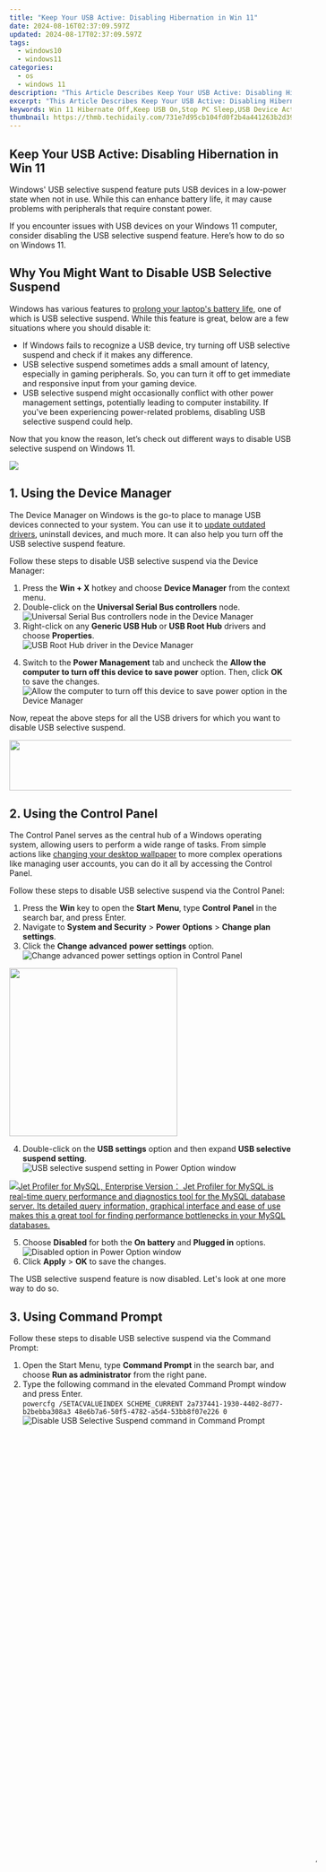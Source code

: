```yaml
---
title: "Keep Your USB Active: Disabling Hibernation in Win 11"
date: 2024-08-16T02:37:09.597Z
updated: 2024-08-17T02:37:09.597Z
tags:
  - windows10
  - windows11
categories:
  - os
  - windows 11
description: "This Article Describes Keep Your USB Active: Disabling Hibernation in Win 11"
excerpt: "This Article Describes Keep Your USB Active: Disabling Hibernation in Win 11"
keywords: Win 11 Hibernate Off,Keep USB On,Stop PC Sleep,USB Device Activate,Hibernation Disable,Active USB in Win 11,Prevent System Suspend
thumbnail: https://thmb.techidaily.com/731e7d95cb104fd0f2b4a441263b2d39fb916acbe1dcf99883081e6f54b5961f.jpg
---
```


## Keep Your USB Active: Disabling Hibernation in Win 11

 Windows' USB selective suspend feature puts USB devices in a low-power state when not in use. While this can enhance battery life, it may cause problems with peripherals that require constant power.

 If you encounter issues with USB devices on your Windows 11 computer, consider disabling the USB selective suspend feature. Here’s how to do so on Windows 11\.

## Why You Might Want to Disable USB Selective Suspend

 Windows has various features to [prolong your laptop's battery life](https://www.makeuseof.com/windows-11-improve-battery-life/), one of which is USB selective suspend. While this feature is great, below are a few situations where you should disable it:

* If Windows fails to recognize a USB device, try turning off USB selective suspend and check if it makes any difference.
* USB selective suspend sometimes adds a small amount of latency, especially in gaming peripherals. So, you can turn it off to get immediate and responsive input from your gaming device.
* USB selective suspend might occasionally conflict with other power management settings, potentially leading to computer instability. If you've been experiencing power-related problems, disabling USB selective suspend could help.

 Now that you know the reason, let’s check out different ways to disable USB selective suspend on Windows 11\.

<!-- affiliate ads begin -->
<a href="https://secure.2checkout.com/order/checkout.php?PRODS=4620778&QTY=1&AFFILIATE=108875&CART=1"><img src="https://secure.avangate.com/images/merchant/07dd4d5a72f5740ef0f035f201951476/300__250banner.jpg" border="0"></a>
<!-- affiliate ads end -->
## 1\. Using the Device Manager

 The Device Manager on Windows is the go-to place to manage USB devices connected to your system. You can use it to [update outdated drivers](https://www.makeuseof.com/tag/find-replace-outdated-windows-drivers/), uninstall devices, and much more. It can also help you turn off the USB selective suspend feature.

 Follow these steps to disable USB selective suspend via the Device Manager:

1. Press the **Win + X** hotkey and choose **Device Manager** from the context menu.
2. Double-click on the **Universal Serial Bus controllers** node.  
![Universal Serial Bus controllers node in the Device Manager](https://static1.makeuseofimages.com/wordpress/wp-content/uploads/2023/08/universal-serial-bus-controllers-node.jpg)
3. Right-click on any **Generic USB Hub** or **USB Root Hub** drivers and choose **Properties**.  
![USB Root Hub driver in the Device Manager](https://static1.makeuseofimages.com/wordpress/wp-content/uploads/2023/08/usb-root-hub.jpg)
<!-- affiliate ads begin -->

<!-- affiliate ads end -->
4. Switch to the **Power** **Management** tab and uncheck the **Allow the computer to turn off this device to save power** option. Then, click **OK** to save the changes.  
![Allow the computer to turn off this device to save power option in the Device Manager](https://static1.makeuseofimages.com/wordpress/wp-content/uploads/2023/08/allow-the-computer-to-turn-off-this-device-to-save-power-option.jpg)

 Now, repeat the above steps for all the USB drivers for which you want to disable USB selective suspend.

<!-- affiliate ads begin -->
<a href="https://newchic.sjv.io/c/5597632/1659704/14420" target="_top" id="1659704"><img src="//a.impactradius-go.com/display-ad/14420-1659704" border="0" alt="" width="728" height="90"/></a><img height="0" width="0" src="https://imp.pxf.io/i/5597632/1659704/14420" style="position:absolute;visibility:hidden;" border="0" />
<!-- affiliate ads end -->
## 2\. Using the Control Panel

 The Control Panel serves as the central hub of a Windows operating system, allowing users to perform a wide range of tasks. From simple actions like [changing your desktop wallpaper](https://www.makeuseof.com/windows-11-change-desktop-wallpaper/) to more complex operations like managing user accounts, you can do it all by accessing the Control Panel.

 Follow these steps to disable USB selective suspend via the Control Panel:

1. Press the **Win** key to open the **Start** **Menu**, type **Control** **Panel** in the search bar, and press Enter.
2. Navigate to **System and Security** \> **Power** **Options** \> **Change** **plan** **settings**.
3. Click the **Change** **advanced** **power settings** option.  
![Change advanced power settings option in Control Panel](https://static1.makeuseofimages.com/wordpress/wp-content/uploads/2023/08/change-advanced-power-settings-option.jpg)
<!-- affiliate ads begin -->
<a href="https://natural-cycles.sjv.io/c/5597632/2072199/17885" target="_top" id="2072199"><img src="//a.impactradius-go.com/display-ad/17885-2072199" border="0" alt="" width="300" height="300"/></a><img height="0" width="0" src="https://imp.pxf.io/i/5597632/2072199/17885" style="position:absolute;visibility:hidden;" border="0" />
<!-- affiliate ads end -->
4. Double-click on the **USB settings** option and then expand **USB selective suspend setting**.  
![USB selective suspend setting in Power Option window](https://static1.makeuseofimages.com/wordpress/wp-content/uploads/2023/08/usb-selective-suspend-setting.jpg)
<!-- affiliate ads begin -->
<a href="https://secure.2checkout.com/order/checkout.php?PRODS=4576829&QTY=1&AFFILIATE=108875&CART=1"><img src="https://secure.avangate.com/images/merchant/9e740b84bb48a64dde25061566299467/products/copy_1_jp_box_big.png" border="0">Jet Profiler for MySQL, Enterprise Version： Jet Profiler for MySQL is real-time query performance and diagnostics tool for the MySQL database server. Its detailed query information, graphical interface and ease of use makes this a great tool for finding performance bottlenecks in your MySQL databases. </a>
<!-- affiliate ads end -->
5. Choose **Disabled** for both the **On battery** and **Plugged in** options.  
![Disabled option in Power Option window](https://static1.makeuseofimages.com/wordpress/wp-content/uploads/2023/08/disabled-option.jpg)
6. Click **Apply** \> **OK** to save the changes.

 The USB selective suspend feature is now disabled. Let's look at one more way to do so.

## 3\. Using Command Prompt

 Follow these steps to disable USB selective suspend via the Command Prompt:

1. Open the Start Menu, type **Command Prompt** in the search bar, and choose **Run as administrator** from the right pane.
2. Type the following command in the elevated Command Prompt window and press Enter.  
`powercfg /SETACVALUEINDEX SCHEME_CURRENT 2a737441-1930-4402-8d77-b2bebba308a3 48e6b7a6-50f5-4782-a5d4-53bb8f07e226 0`  
![Disable USB Selective Suspend command in Command Prompt](https://static1.makeuseofimages.com/wordpress/wp-content/uploads/2023/08/disable-usb-selective-suspend.jpg)
<!-- affiliate ads begin -->
<span id="1793213">
					<video width="1080" height="1620" style="cursor:pointer"
           poster="//a.impactradius-go.com/display-clicktoplayimage/1793213.jpeg"
           onclick="if(!this.playClicked){this.play();this.setAttribute('controls',true);this.playClicked=true;}">
	   <source src="//a.impactradius-go.com/display-ad/19135-1793213">
	   <img src="//a.impactradius-go.com/display-clicktoplayimage/1793213.jpeg" style="border: none; height: 100%; width: 100%; object-fit: contain">
	</video>
	<div style="width:1080px;text-align:center"><a href="javascript:window.open(decodeURIComponent('https%3A%2F%2Ftinyland.pxf.io%2Fc%2F5597632%2F1793213%2F19135'), '_blank');void(0);">Click here</a></div>
</span>
<img height="0" width="0" src="https://imp.pxf.io/i/5597632/1793213/19135" style="position:absolute;visibility:hidden;" border="0" />
<!-- affiliate ads end -->

 And you're done! The USB selective suspend feature is now disabled on your Windows computer. If you wish, you can easily turn it back on using the same navigation as shown above.

## USB Selective Suspend Is Good, but Not Perfect

 We've taken a look at how and when to disable USB selective suspend. As mentioned earlier, it can occasionally lead to system instability, introduce latency, or even cause your computer to fail to recognize the USB device. Therefore, disabling it might be preferable when power efficiency isn't a top priority for your system.

 However, if disabling USB selective suspend doesn't resolve the issue, there are various other troubleshooting steps you can take when Windows fails to recognize a USB device.

 If you encounter issues with USB devices on your Windows 11 computer, consider disabling the USB selective suspend feature. Here’s how to do so on Windows 11\.

<span class="atpl-alsoreadstyle">Also read:</span>
<div><ul>
<li><a href="https://youtube-docs.techidaily.com/024-approved-chasing-likes-and-loads-jake-pauls-youtube-ambition/"><u>[New] 2024 Approved  Chasing Likes and Loads  Jake Paul's YouTube Ambition</u></a></li>
<li><a href="https://facebook-video-footage.techidaily.com/new-in-2024-elevate-video-quality-from-youtube-to-crisp-avis-format/"><u>[New] In 2024, Elevate Video Quality From YouTube to Crisp Avis Format</u></a></li>
<li><a href="https://video-capture.techidaily.com/new-in-2024-ultimate-guide-to-affordable-online-meetings-plus-desktop-display/"><u>[New] In 2024, Ultimate Guide to Affordable Online Meetings + Desktop Display</u></a></li>
<li><a href="https://video-capture.techidaily.com/new-in-2024-unlocking-freenocams-webcam-capturing-capabilities/"><u>[New] In 2024, Unlocking FreenoCam's Webcam Capturing Capabilities</u></a></li>
<li><a href="https://video-capture.techidaily.com/new-mastering-the-art-of-online-conference-coordination/"><u>[New] Mastering the Art of Online Conference Coordination</u></a></li>
<li><a href="https://visual-screen-recording.techidaily.com/new-streamlined-recording-the-very-best-fullscreen-software-for-2024/"><u>[New] Streamlined Recording  The Very Best Fullscreen Software for 2024</u></a></li>
<li><a href="https://some-guidance.techidaily.com/updated-unmatched-tech-elevation-through-srs-enhancement/"><u>[Updated] Unmatched Tech Elevation Through SRS Enhancement</u></a></li>
<li><a href="https://extra-tips.techidaily.com/2024-approved-4k-lg-display-assessment-the-ultimate-31mu97-b/"><u>2024 Approved  4K LG Display Assessment  The Ultimate 31MU97-B</u></a></li>
<li><a href="https://video-screen-grab.techidaily.com/2024-approved-how-to-record-mov-files-on-windows-11/"><u>2024 Approved  How to Record MOV Files on Windows 11</u></a></li>
<li><a href="https://some-tips.techidaily.com/2024-approved-unlocking-crypto-potential-the-ultimate-list-of-nft-engines/"><u>2024 Approved  Unlocking Crypto Potential  The Ultimate List of NFT Engines</u></a></li>
<li><a href="https://activate-lock.techidaily.com/3-effective-ways-to-unlock-icloud-account-without-password-from-iphone-14-pro-max-by-drfone-ios/"><u>3 Effective Ways to Unlock iCloud Account Without Password From iPhone 14 Pro Max</u></a></li>
<li><a href="https://unlock-android.techidaily.com/5-solutions-for-honor-magic-5-pro-unlock-without-password-by-drfone-android/"><u>5 Solutions For Honor Magic 5 Pro Unlock Without Password</u></a></li>
<li><a href="https://win11-tips.techidaily.com/accelerate-workflow-paste-and-mouse-jump-techniques/"><u>Accelerate Workflow: Paste & Mouse Jump Techniques</u></a></li>
<li><a href="https://win11-tips.techidaily.com/achieve-data-security-activating-controlled-folder-access/"><u>Achieve Data Security: Activating Controlled Folder Access</u></a></li>
<li><a href="https://win11-tips.techidaily.com/addressing-failure-of-intels-wi-fi-6d-driver-in-os/"><u>Addressing Failure of Intel's Wi-Fi 6D Driver in OS</u></a></li>
<li><a href="https://win11-tips.techidaily.com/addressing-w11-issues-with-csgo/"><u>Addressing W11 Issues with CS:GO</u></a></li>
<li><a href="https://win11-tips.techidaily.com/critical-steps-for-a-complete-operating-system-wipe/"><u>Critical Steps for a Complete Operating System Wipe</u></a></li>
<li><a href="https://win-dash.techidaily.com/easy-ways-to-refresh-your-pcs-audio-driver-on-windows-versions-11-10-and-7/"><u>Easy Ways to Refresh Your PC's Audio Driver on Windows Versions 11, 10 & 7</u></a></li>
<li><a href="https://win11-tips.techidaily.com/efficient-software-disposal-adding-context-menu-shortcuts-to-win-1011/"><u>Efficient Software Disposal: Adding Context Menu Shortcuts to Win 10/11</u></a></li>
<li><a href="https://win11-tips.techidaily.com/elevate-screen-radiance-on-windows-11-practical-fixes/"><u>Elevate Screen Radiance on Windows 11: Practical Fixes</u></a></li>
<li><a href="https://win11-tips.techidaily.com/eliminating-not-found-error-in-windows-setup/"><u>Eliminating Not Found Error in Windows Setup</u></a></li>
<li><a href="https://win11-tips.techidaily.com/enhance-task-automation-tackling-scheduler-issues/"><u>Enhance Task Automation: Tackling Scheduler Issues</u></a></li>
<li><a href="https://win11-tips.techidaily.com/enhancing-windows-interface-quick-menu-install/"><u>Enhancing Windows Interface: Quick Menu Install</u></a></li>
<li><a href="https://win11-tips.techidaily.com/essential-troubleshooting-steps-for-internal-error-on-windows-1111-pro/"><u>Essential Troubleshooting Steps for Internal Error on Windows 11/11 Pro</u></a></li>
<li><a href="https://buynow-tips.techidaily.com/evaluating-webex-insights-into-its-top-perks-and-pitfalls-for-effective-digital-teamwork/"><u>Evaluating Webex: Insights Into Its Top Perks and Pitfalls for Effective Digital Teamwork</u></a></li>
<li><a href="https://win11-tips.techidaily.com/expert-guide-editing-text-via-snipping-tool/"><u>Expert Guide: Editing Text via Snipping Tool</u></a></li>
<li><a href="https://some-knowledge.techidaily.com/fb-activity-preview-insight-or-intrusion-whats-safer-for-2024/"><u>FB Activity Preview  Insight or Intrusion – What's Safer for 2024</u></a></li>
<li><a href="https://win11-tips.techidaily.com/fine-tuning-virtual-memory-in-windows-11-for-maximum-performance/"><u>Fine-Tuning Virtual Memory in Windows 11 for Maximum Performance</u></a></li>
<li><a href="https://win11-tips.techidaily.com/fractured-fort-knox-continue-current-cybersecurity/"><u>Fractured Fort Knox? Continue Current Cybersecurity</u></a></li>
<li><a href="https://win11-tips.techidaily.com/guide-to-automating-dns-client-service-configuration/"><u>Guide to Automating DNS Client Service Configuration</u></a></li>
<li><a href="https://win11-tips.techidaily.com/how-to-circumvent-ms-defender-block-on-other-av-tools/"><u>How to Circumvent MS Defender Block on Other AV Tools</u></a></li>
<li><a href="https://blog-min.techidaily.com/how-to-restore-deleted-tecno-photos-an-easy-method-explained-by-fonelab-android-recover-photos/"><u>How to Restore Deleted Tecno Photos  An Easy Method Explained.</u></a></li>
<li><a href="https://change-location.techidaily.com/how-to-stop-my-spouse-from-spying-on-my-infinix-note-30-vip-drfone-by-drfone-virtual-android/"><u>How to Stop My Spouse from Spying on My Infinix Note 30 VIP | Dr.fone</u></a></li>
<li><a href="https://win11-tips.techidaily.com/icloud-on-windows-common-fixes-for-download-problems/"><u>ICloud on Windows: Common Fixes for Download Problems</u></a></li>
<li><a href="https://android-location-track.techidaily.com/in-2024-how-to-track-samsung-galaxy-a25-5g-by-phone-number-drfone-by-drfone-virtual-android/"><u>In 2024, How to Track Samsung Galaxy A25 5G by Phone Number | Dr.fone</u></a></li>
<li><a href="https://ios-unlock.techidaily.com/in-2024-how-to-turn-off-find-my-apple-iphone-12-pro-when-phone-is-broken-by-drfone-ios/"><u>In 2024, How to Turn Off Find My Apple iPhone 12 Pro when Phone is Broken?</u></a></li>
<li><a href="https://extra-skills.techidaily.com/in-2024-jokegenius-get-the-best-meme-app/"><u>In 2024, JokeGenius - Get the Best Meme App</u></a></li>
<li><a href="https://fox-boxes.techidaily.com/in-2024-photo-framing-made-easy-leading-apps-and-sites-reviewed/"><u>In 2024, Photo Framing Made Easy  Leading Apps and Sites Reviewed</u></a></li>
<li><a href="https://unlock-android.techidaily.com/in-2024-top-apps-and-online-tools-to-track-xiaomi-redmi-13c-phone-withwithout-imei-number-by-drfone-android/"><u>In 2024, Top Apps and Online Tools To Track Xiaomi Redmi 13C Phone With/Without IMEI Number</u></a></li>
<li><a href="https://pokemon-go-android.techidaily.com/in-2024-which-pokemon-can-evolve-with-a-moon-stone-for-honor-x8b-drfone-by-drfone-virtual-android/"><u>In 2024, Which Pokémon can Evolve with a Moon Stone For Honor X8b? | Dr.fone</u></a></li>
<li><a href="https://win11-tips.techidaily.com/install-update-and-remove-with-precision-using-windows-package-manager/"><u>Install, Update & Remove with Precision Using Windows Package Manager</u></a></li>
<li><a href="https://program-issues.techidaily.com/latest-guide-to-prevent-obs-from-failing-on-windows-pcs-windows-10-and-11-202-the-provided-information-seems-incomplete-as-the-year-202-is-missing-at-the-en510/"><u>Latest Guide to Prevent OBS From Failing on Windows PCs (Windows 10 & 11, 202 The Provided Information Seems Incomplete as the Year '202' Is Missing at the End of the Title Example [SOLVED] OBS Crashing on Windows 11/10 - 2024</u></a></li>
<li><a href="https://extra-tips.techidaily.com/laughterbox-easy-entry-endless-entertainment/"><u>LaughterBox  Easy Entry, Endless Entertainment</u></a></li>
<li><a href="https://extra-information.techidaily.com/leading-top-5-agile-action-camera-selections/"><u>Leading Top 5 Agile Action Camera Selections</u></a></li>
<li><a href="https://extra-information.techidaily.com/maximizing-creativity-with-picsart-an-in-depth-2024-guide/"><u>Maximizing Creativity with PicsArt  An In-Depth 2024 Guide</u></a></li>
<li><a href="https://win11-tips.techidaily.com/navigating-with-ease-your-guide-to-windows-11-audio-control/"><u>Navigating with Ease: Your Guide to Windows 11 Audio Control</u></a></li>
<li><a href="https://win11-tips.techidaily.com/optimizing-terminal-settings-on-windows-pc/"><u>Optimizing Terminal Settings on Windows PC</u></a></li>
<li><a href="https://extra-resources.techidaily.com/powerdirector-2024-insiders-guide-full-review-and-steps-to-mastery/"><u>PowerDirector 2024 Insider's Guide  Full Review & Steps to Mastery</u></a></li>
<li><a href="https://win11-tips.techidaily.com/propel-productivity-the-top-6-win-tracking-software-choices/"><u>Propel Productivity: The Top 6 Win Tracking Software Choices</u></a></li>
<li><a href="https://win11-tips.techidaily.com/quick-guide-to-activate-hyper-v-in-windows-11/"><u>Quick Guide to Activate Hyper-V in Windows 11</u></a></li>
<li><a href="https://facebook-video-share.techidaily.com/raising-awareness-with-youtubes-cc-membership-tips-for-view-growth-for-2024/"><u>Raising Awareness with YouTube's CC Membership  Tips for View Growth for 2024</u></a></li>
<li><a href="https://win11-tips.techidaily.com/rearrange-screen-alignment-for-windows-users/"><u>Rearrange Screen Alignment for Windows Users</u></a></li>
<li><a href="https://win11-tips.techidaily.com/remedying-stalled-amd-driver-in-windows-environment/"><u>Remedying Stalled AMD Driver in Windows Environment</u></a></li>
<li><a href="https://win11-tips.techidaily.com/resolving-this-device-is-being-used-by-someone-else-in-sound/"><u>Resolving 'This Device Is Being Used By Someone Else' In Sound</u></a></li>
<li><a href="https://win11-tips.techidaily.com/resolving-xbox-game-pass-fatal-error-code-0-on-windows-11/"><u>Resolving Xbox Game Pass Fatal Error Code 0 on Windows 11</u></a></li>
<li><a href="https://win11-tips.techidaily.com/restoring-printer-connectivity-in-windows-os/"><u>Restoring Printer Connectivity in Windows OS</u></a></li>
<li><a href="https://win11-tips.techidaily.com/restoring-windows-event-viewer-usability/"><u>Restoring Windows Event Viewer Usability</u></a></li>
<li><a href="https://win11-tips.techidaily.com/reviving-your-pubg-saved-data-in-windows-1110/"><u>Reviving Your PUBG Saved Data in Windows 11/10</u></a></li>
<li><a href="https://win11-tips.techidaily.com/sharpening-up-discord-response-time-on-windows-devices/"><u>Sharpening Up Discord Response Time on Windows Devices</u></a></li>
<li><a href="https://win11-tips.techidaily.com/skyrocketing-through-efficiency-top-7-strategies-with-windows-11-39/"><u>Skyrocketing Through Efficiency: Top 7 Strategies with Windows 11 (39)</u></a></li>
<li><a href="https://win11-tips.techidaily.com/strategies-to-overcome-file-download-problems-in-windows/"><u>Strategies to Overcome File Download Problems in WIndows</u></a></li>
<li><a href="https://win-dash.techidaily.com/1722973769050-surface-book-driver-update-made-simple-download-now/"><u>Surface Book Driver Update Made Simple – Download Now!</u></a></li>
<li><a href="https://win11-tips.techidaily.com/sync-success-reestablishing-obs-studio-server-connection-in-win/"><u>Sync Success: Reestablishing OBS Studio Server Connection in Win</u></a></li>
<li><a href="https://win11-tips.techidaily.com/the-art-of-updating-windows-in-isolation/"><u>The Art of Updating Windows in Isolation</u></a></li>
<li><a href="https://win11-tips.techidaily.com/tips-for-swiftly-show-and-hide-directories-on-windows-11-pcs/"><u>Tips for Swiftly Show & Hide Directories on Windows 11 PCs</u></a></li>
<li><a href="https://win11-tips.techidaily.com/top-6-windows-to-dos-optimal-apps-compared/"><u>Top 6 Windows To-Dos: Optimal Apps Compared</u></a></li>
<li><a href="https://win11-tips.techidaily.com/trim-down-warmup-latency-top-tips-for-a-quicker-boot-up/"><u>Trim Down Warmup Latency – Top Tips for a Quicker Boot-Up</u></a></li>
<li><a href="https://facebook-video-content.techidaily.com/troubleshoot-vanished-facebook-videos-discover-our-top-12-fixes-for-2024/"><u>Troubleshoot Vanished Facebook Videos - Discover Our Top 12 Fixes for 2024</u></a></li>
<li><a href="https://win11-tips.techidaily.com/unraveling-error-code-0x800713f-windows-11s-mail-woes/"><u>Unraveling Error Code 0X800713F: Windows 11'S Mail Woes</u></a></li>
<li><a href="https://win11-tips.techidaily.com/windows-11-managing-your-network-proxy/"><u>Windows 11: Managing Your Network Proxy</u></a></li>
</ul></div>

<ins class="adsbygoogle"
      style="display:block"
      data-ad-client="ca-pub-7571918770474297"
      data-ad-slot="8358498916"
      data-ad-format="auto"
      data-full-width-responsive="true"></ins>